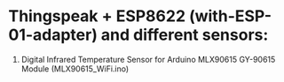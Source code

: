 # Thingspeak + ESP8622 (with-ESP-01-adapter) and different sensors:

1) Digital Infrared Temperature Sensor for Arduino MLX90615 GY-90615 Module (MLX90615_WiFi.ino)
